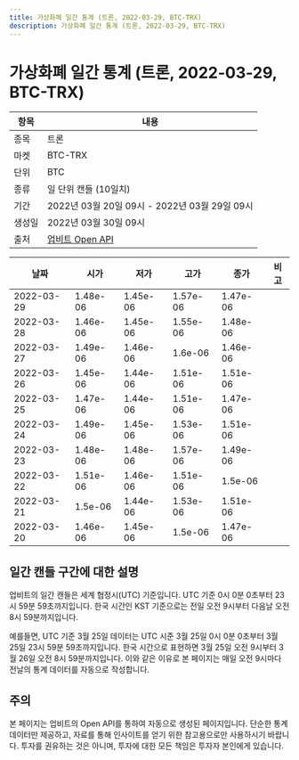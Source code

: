 ```yaml
---
title: 가상화폐 일간 통계 (트론, 2022-03-29, BTC-TRX)
description: 가상화폐 일간 통계 (트론, 2022-03-29, BTC-TRX)
---
```



가상화폐 일간 통계 (트론, 2022-03-29, BTC-TRX)
===

|항목|내용|
|--|--|
|종목|트론|
|마켓|BTC-TRX|
|단위|BTC|
|종류|일 단위 캔들 (10일치)|
|기간|2022년 03월 20일 09시 - 2022년 03월 29일 09시|
|생성일|2022년 03월 30일 09시|
|출처|[업비트 Open API](https://docs.upbit.com)|


|날짜|시가|저가|고가|종가|비고|
|--|--|--|--|--|--|
|2022-03-29|1.48e-06|1.45e-06|1.57e-06|1.47e-06|    |
|2022-03-28|1.46e-06|1.45e-06|1.55e-06|1.48e-06|    |
|2022-03-27|1.49e-06|1.46e-06|1.6e-06|1.46e-06|    |
|2022-03-26|1.45e-06|1.44e-06|1.51e-06|1.51e-06|    |
|2022-03-25|1.47e-06|1.44e-06|1.51e-06|1.47e-06|    |
|2022-03-24|1.49e-06|1.45e-06|1.53e-06|1.51e-06|    |
|2022-03-23|1.48e-06|1.48e-06|1.57e-06|1.49e-06|    |
|2022-03-22|1.51e-06|1.46e-06|1.51e-06|1.5e-06|    |
|2022-03-21|1.5e-06|1.44e-06|1.53e-06|1.51e-06|    |
|2022-03-20|1.46e-06|1.45e-06|1.5e-06|1.47e-06|    |


일간 캔들 구간에 대한 설명
---


업비트의 일간 캔들은 세계 협정시(UTC) 기준입니다. 
UTC 기준 0시 0분 0초부터 23시 59분 59초까지입니다. 
한국 시간인 KST 기준으로는 전일 오전 9시부터 다음날 오전 8시 59분까지입니다. 


예를들면, UTC 기준 3월 25일 데이터는 UTC 시준 3월 25일 0시 0분 0초부터 3월 25일 23시 59분 59초까지입니다. 
한국 시간으로 표현하면 3월 25일 오전 9시부터 3월 26일 오전 8시 59분까지입니다. 
이와 같은 이유로 본 페이지는 매일 오전 9시마다 전날의 통계 데이터를 자동으로 작성합니다. 


주의
---


본 페이지는 업비트의 Open API를 통하여 자동으로 생성된 페이지입니다. 
단순한 통계 데이터만 제공하고, 자료를 통해 인사이트를 얻기 위한 참고용으로만 사용하시기 바랍니다. 
투자를 권유하는 것은 아니며, 투자에 대한 모든 책임은 투자자 본인에게 있습니다. 
